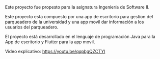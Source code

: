 Este proyecto fue propesto para la asignatura Ingeniería de Software II.

Este proyecto esta compuesto por una app de escritorio para gestion del parqueadero de la universidad y una app movil dar información a los usuarios del parqueadero.

El proyecto está desarrollado en el lenguaje de programación Java para la App de escritorio y Flutter para la app movil.

Video explicativo: https://youtu.be/qqpbgQZCTYI
